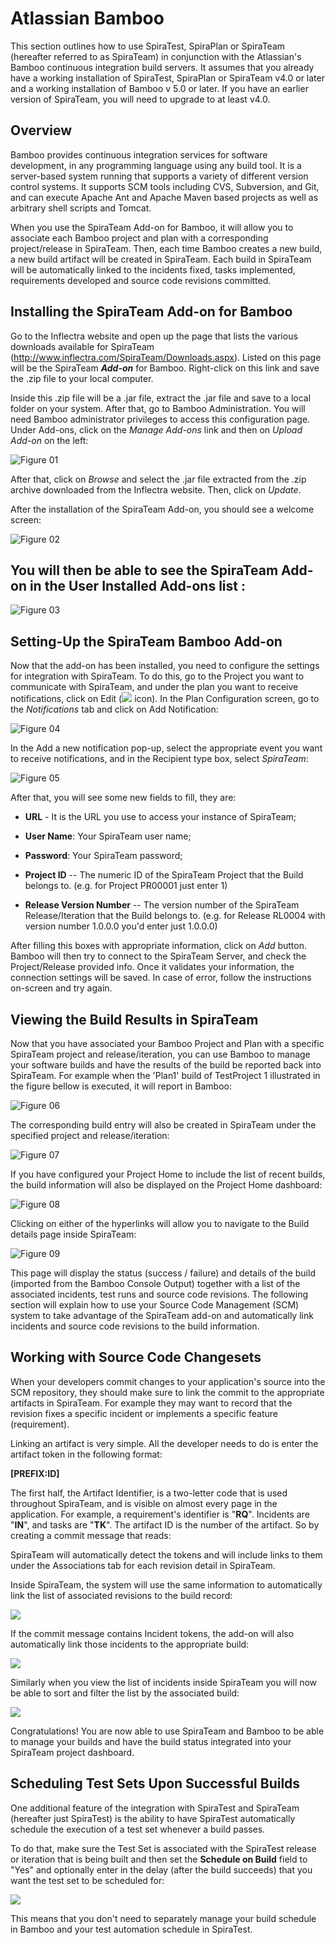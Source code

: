 # Atlassian Bamboo

This section outlines how to use SpiraTest, SpiraPlan or SpiraTeam
(hereafter referred to as SpiraTeam) in conjunction with the Atlassian's
Bamboo continuous integration build servers. It assumes that you already
have a working installation of SpiraTest, SpiraPlan or SpiraTeam v4.0 or
later and a working installation of Bamboo v 5.0 or later. If you have
an earlier version of SpiraTeam, you will need to upgrade to at least
v4.0.

## Overview

Bamboo provides continuous integration services for software
development, in any programming language using any build tool. It is a
server-based system running that supports a variety of different version
control systems. It supports SCM tools including CVS, Subversion, and
Git, and can execute Apache Ant and Apache Maven based projects as well
as arbitrary shell scripts and Tomcat.

When you use the SpiraTeam Add-on for Bamboo, it will allow you to associate each Bamboo project and plan with a corresponding project/release in SpiraTeam. Then, each time Bamboo creates a new build, a new build artifact will be created in SpiraTeam. Each build in SpiraTeam will be automatically linked to the incidents fixed, tasks implemented, requirements developed and source code revisions committed.

## Installing the SpiraTeam Add-on for Bamboo 

Go to the Inflectra website and open up the page that lists the various
downloads available for SpiraTeam
(<http://www.inflectra.com/SpiraTeam/Downloads.aspx>). Listed on this
page will be the SpiraTeam ***Add-on*** for Bamboo. Right-click on this
link and save the .zip file to your local computer.

Inside this .zip file will be a .jar file, extract the .jar file and
save to a local folder on your system. After that, go to Bamboo
Administration. You will need Bamboo administrator privileges to access
this configuration page. Under Add-ons, click on the *Manage Add-ons*
link and then on *Upload Add-on* on the left:

![Figure 01](img/Atlassian_Bamboo_33.jpeg)




After that, click on *Browse* and select the .jar file extracted from
the .zip archive downloaded from the Inflectra website. Then, click on
*Update*.

After the installation of the SpiraTeam Add-on, you should see a welcome
screen:

![Figure 02](img/Atlassian_Bamboo_34.jpeg)




## You will then be able to see the SpiraTeam Add-on in the User Installed Add-ons list :

![Figure 03](img/Atlassian_Bamboo_35.jpeg)




## 

## Setting-Up the SpiraTeam Bamboo Add-on

Now that the add-on has been installed, you need to configure the
settings for integration with SpiraTeam. To do this, go to the Project
you want to communicate with SpiraTeam, and under the plan you want to
receive notifications, click on Edit
(![](img/Atlassian_Bamboo_36.png) icon). In the Plan Configuration screen,
go to the *Notifications* tab and click on Add Notification:

![Figure 04](img/Atlassian_Bamboo_37.jpeg)




In the Add a new notification pop-up, select the appropriate event you
want to receive notifications, and in the Recipient type box, select
*SpiraTeam*:

![Figure 05](img/Atlassian_Bamboo_38.jpeg)




After that, you will see some new fields to fill, they are:

-   **URL** - It is the URL you use to access your instance of
SpiraTeam;

-   **User Name**: Your SpiraTeam user name;

-   **Password**: Your SpiraTeam password;

-   **Project ID** -- The numeric ID of the SpiraTeam Project that the
Build belongs to. (e.g. for Project PR00001 just enter 1)

-   **Release Version Number** -- The version number of the SpiraTeam
Release/Iteration that the Build belongs to. (e.g. for Release
RL0004 with version number 1.0.0.0 you'd enter just 1.0.0.0)

After filling this boxes with appropriate information, click on *Add*
button. Bamboo will then try to connect to the SpiraTeam Server, and
check the Project/Release provided info. Once it validates your
information, the connection settings will be saved. In case of error,
follow the instructions on-screen and try again.

## Viewing the Build Results in SpiraTeam

Now that you have associated your Bamboo Project and Plan with a
specific SpiraTeam project and release/iteration, you can use Bamboo to
manage your software builds and have the results of the build be
reported back into SpiraTeam. For example when the 'Plan1' build of
TestProject 1 illustrated in the figure bellow is executed, it will
report in Bamboo:

![Figure 06](img/Atlassian_Bamboo_39.jpeg)




The corresponding build entry will also be created in SpiraTeam under
the specified project and release/iteration:

![Figure 07](img/Atlassian_Bamboo_40.jpeg)




If you have configured your Project Home to include the list of recent
builds, the build information will also be displayed on the Project Home
dashboard:

![Figure 08](img/Atlassian_Bamboo_41.jpeg)




Clicking on either of the hyperlinks will allow you to navigate to the
Build details page inside SpiraTeam:

![Figure 09](img/Atlassian_Bamboo_42.jpeg)




This page will display the status (success / failure) and details of the
build (imported from the Bamboo Console Output) together with a list of
the associated incidents, test runs and source code revisions. The
following section will explain how to use your Source Code Management
(SCM) system to take advantage of the SpiraTeam add-on and automatically
link incidents and source code revisions to the build information.

## Working with Source Code Changesets

When your developers commit changes to your application's source into
the SCM repository, they should make sure to link the commit to the
appropriate artifacts in SpiraTeam. For example they may want to record
that the revision fixes a specific incident or implements a specific
feature (requirement).

Linking an artifact is very simple. All the developer needs to do is
enter the artifact token in the following format:

**\[PREFIX:ID\]**

The first half, the Artifact Identifier, is a two-letter code that is
used throughout SpiraTeam, and is visible on almost every page in the
application. For example, a requirement's identifier is "**RQ**".
Incidents are "**IN**", and tasks are "**TK**". The artifact ID is the
number of the artifact. So by creating a commit message that reads:

SpiraTeam will automatically detect the tokens and will include links to
them under the Associations tab for each revision detail in SpiraTeam.

Inside SpiraTeam, the system will use the same information to
automatically link the list of associated revisions to the build record:

![](img/Atlassian_Bamboo_30.png)




If the commit message contains Incident tokens, the add-on will also
automatically link those incidents to the appropriate build:

![](img/Atlassian_Bamboo_31.png)




Similarly when you view the list of incidents inside SpiraTeam you will
now be able to sort and filter the list by the associated build:

![](img/Atlassian_Bamboo_32.png)




Congratulations! You are now able to use SpiraTeam and Bamboo to be able
to manage your builds and have the build status integrated into your
SpiraTeam project dashboard.

## Scheduling Test Sets Upon Successful Builds

One additional feature of the integration with SpiraTest and SpiraTeam
(hereafter just SpiraTest) is the ability to have SpiraTest
automatically schedule the execution of a test set whenever a build
passes.

To do that, make sure the Test Set is associated with the SpiraTest
release or iteration that is being built and then set the **Schedule on
Build** field to "Yes" and optionally enter in the delay (after the
build succeeds) that you want the test set to be scheduled for:

![](img/Atlassian_Bamboo_19.png)




This means that you don't need to separately manage your build schedule
in Bamboo and your test automation schedule in SpiraTest.

